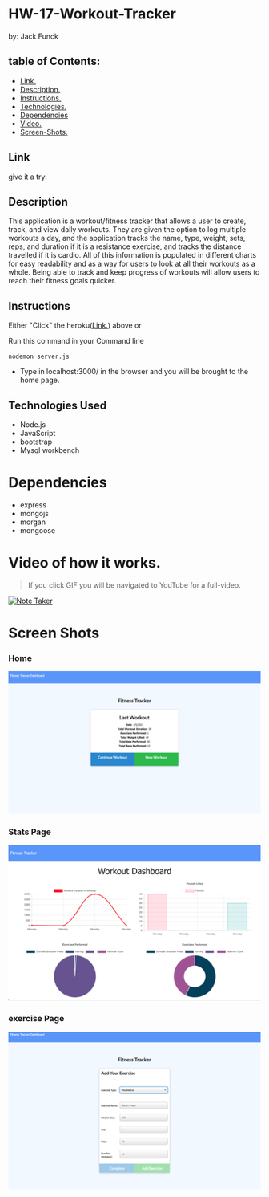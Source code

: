 # HW-17-Workout-Tracker
by: Jack Funck


## table of Contents:
 - [Link.](#link)
 - [ Description. ](#desc)
 - [ Instructions. ](#instr)
 - [Technologies.](#tc)
 - [Dependencies](#dep)
 - [ Video. ](#video)
 - [Screen-Shots.](#sc)

<a name="link"></a>
## Link
give it a try: <a href="https://fitnesscoolness.herokuapp.com/?id=606b87db9a6228001595c2e2" target="_blank"></a>

<a name="desc"></a>
## Description

This application is a workout/fitness tracker that allows a user to create, track, and view daily workouts. They are given the option to log multiple workouts a day, and the application tracks the name, type, weight, sets, reps, and duration if it is a resistance exercise, and tracks the distance travelled if it is cardio. All of this information is populated in different charts for easy readability and as a way for users to look at all their workouts as a whole. Being able to track and keep progress of workouts will allow users to reach their fitness goals quicker.


<a name="instr"></a>
## Instructions
Either "Click" the heroku([Link.](#link)) above or

Run this command in your Command line
```
nodemon server.js
```
* Type in localhost:3000/ in the browser and you will be brought to the home page.


<a name="tc"></a>
## Technologies Used
* Node.js
* JavaScript
* bootstrap
* Mysql workbench

<a name="dep"></a>
# Dependencies
* express
* mongojs
* morgan
* mongoose



<a name="video"></a>
# Video of how it works.
> If you click GIF you will be navigated to YouTube for a full-video.

[![Note Taker](https://media.giphy.com/media/VizPEjiPYmJUnuZfUh/giphy.gif)](https://youtu.be/Rxt_xdiYwHM)



<a name="sc"></a>
# Screen Shots
### Home
<img src="assets/img/dash.png">

### Stats Page
<img src="assets/img/stats.png">


### exercise Page
<img src="assets/img/exercise.png">

